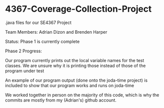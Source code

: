 # 4367-Coverage-Collection-Project

.java files for our SE4367 Project

Team Members:
Adrian Dizon and Brenden Harper

Status:
Phase 1 is currently complete

Phase 2 Progress:

Our program currently prints out the local variable names for the test classes. We are unsure why it is printing those instead of those of the program under test

An example of our program output (done onto the joda-time project) is included to show that our program works and runs on joda-time

We worked together in person on the majority of this code, which is why the commits are mostly from my (Adrian's) github account.
